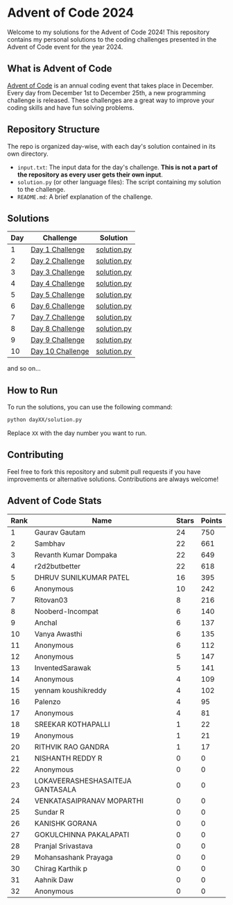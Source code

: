# Advent of Code 2024

Welcome to my solutions for the Advent of Code 2024! This repository contains my personal solutions to the coding challenges presented in the Advent of Code event for the year 2024.

## What is Advent of Code

[Advent of Code](https://adventofcode.com/) is an annual coding event that takes place in December. Every day from December 1st to December 25th, a new programming challenge is released. These challenges are a great way to improve your coding skills and have fun solving problems.

## Repository Structure

The repo is organized day-wise, with each day's solution contained in its own directory.

- `input.txt`: The input data for the day's challenge. **This is not a part of the repository as every user gets their own input**.
- `solution.py` (or other language files): The script containing my solution to the challenge.
- `README.md`: A brief explanation of the challenge.
## Solutions

| Day | Challenge | Solution |
| --- | --------- | -------- |
| 1   | [Day 1 Challenge](https://adventofcode.com/2024/day/1) | [solution.py](./day01/day1.py) |
| 2   | [Day 2 Challenge](https://adventofcode.com/2024/day/2) | [solution.py](./day02/day2.py) |
| 3   | [Day 3 Challenge](https://adventofcode.com/2024/day/3) | [solution.py](./day03/day3.py) |
| 4   | [Day 4 Challenge](https://adventofcode.com/2024/day/4) | [solution.py](./day04/day4.py) |
| 5   | [Day 5 Challenge](https://adventofcode.com/2024/day/5) | [solution.py](./day05/day5.py) |
| 6   | [Day 6 Challenge](https://adventofcode.com/2024/day/6) | [solution.py](./day06/day6.py) |
| 7   | [Day 7 Challenge](https://adventofcode.com/2024/day/7) | [solution.py](./day07/day7.py) |
| 8   | [Day 8 Challenge](https://adventofcode.com/2024/day/8) | [solution.py](./day08/day8.py) |
| 9   | [Day 9 Challenge](https://adventofcode.com/2024/day/9) | [solution.py](./day09/day9.py) |
| 10   | [Day 10 Challenge](https://adventofcode.com/2024/day/10) | [solution.py](./day10/day10.py) |

and so on...

## How to Run

To run the solutions, you can use the following command:

```bash
python dayXX/solution.py
```

Replace `XX` with the day number you want to run.

## Contributing
Feel free to fork this repository and submit pull requests if you have improvements or alternative solutions. Contributions are always welcome!


<!-- AOC-STATS-START -->
## Advent of Code Stats

| Rank | Name | Stars | Points |
|------|------|-------|--------|
| 1 | Gaurav Gautam | 24 | 750 |
| 2 | Sambhav | 22 | 661 |
| 3 | Revanth Kumar Dompaka | 22 | 649 |
| 4 | r2d2butbetter | 22 | 618 |
| 5 | DHRUV SUNILKUMAR PATEL | 16 | 395 |
| 6 | Anonymous | 10 | 242 |
| 7 | Ritovan03 | 8 | 216 |
| 8 | Nooberd-Incompat | 6 | 140 |
| 9 | Anchal | 6 | 137 |
| 10 | Vanya Awasthi  | 6 | 135 |
| 11 | Anonymous | 6 | 112 |
| 12 | Anonymous | 5 | 147 |
| 13 | InventedSarawak | 5 | 141 |
| 14 | Anonymous | 4 | 109 |
| 15 | yennam koushikreddy | 4 | 102 |
| 16 | Palenzo | 4 | 95 |
| 17 | Anonymous | 4 | 81 |
| 18 | SREEKAR KOTHAPALLI | 1 | 22 |
| 19 | Anonymous | 1 | 21 |
| 20 | RITHVIK RAO GANDRA | 1 | 17 |
| 21 | NISHANTH REDDY R | 0 | 0 |
| 22 | Anonymous | 0 | 0 |
| 23 | LOKAVEERASHESHASAITEJA GANTASALA | 0 | 0 |
| 24 | VENKATASAIPRANAV MOPARTHI | 0 | 0 |
| 25 | Sundar R | 0 | 0 |
| 26 | KANISHK GORANA | 0 | 0 |
| 27 | GOKULCHINNA PAKALAPATI | 0 | 0 |
| 28 | Pranjal Srivastava | 0 | 0 |
| 29 | Mohansashank Prayaga | 0 | 0 |
| 30 | Chirag Karthik p | 0 | 0 |
| 31 | Aahnik Daw | 0 | 0 |
| 32 | Anonymous | 0 | 0 |
<!-- AOC-STATS-END -->

